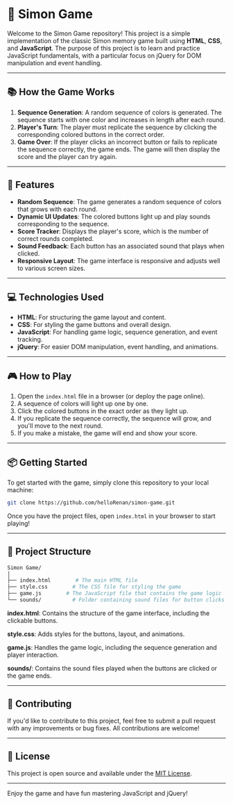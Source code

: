 # 🧠 Simon Game

Welcome to the Simon Game repository! This project is a simple implementation of the classic Simon memory game built using **HTML**, **CSS**, and **JavaScript**. The purpose of this project is to learn and practice JavaScript fundamentals, with a particular focus on jQuery for DOM manipulation and event handling.

---

## 📚 How the Game Works

1. **Sequence Generation**: A random sequence of colors is generated. The sequence starts with one color and increases in length after each round.
2. **Player's Turn**: The player must replicate the sequence by clicking the corresponding colored buttons in the correct order.
3. **Game Over**: If the player clicks an incorrect button or fails to replicate the sequence correctly, the game ends. The game will then display the score and the player can try again.

---

## 📌 Features

- **Random Sequence**: The game generates a random sequence of colors that grows with each round.
- **Dynamic UI Updates**: The colored buttons light up and play sounds corresponding to the sequence.
- **Score Tracker**: Displays the player's score, which is the number of correct rounds completed.
- **Sound Feedback**: Each button has an associated sound that plays when clicked.
- **Responsive Layout**: The game interface is responsive and adjusts well to various screen sizes.

---

## 💻 Technologies Used

- **HTML**: For structuring the game layout and content.
- **CSS**: For styling the game buttons and overall design.
- **JavaScript**: For handling game logic, sequence generation, and event tracking.
- **jQuery**: For easier DOM manipulation, event handling, and animations.

---

## 🎮 How to Play

1. Open the `index.html` file in a browser (or deploy the page online).
2. A sequence of colors will light up one by one.
3. Click the colored buttons in the exact order as they light up.
4. If you replicate the sequence correctly, the sequence will grow, and you'll move to the next round.
5. If you make a mistake, the game will end and show your score.

---

## 📦 Getting Started

To get started with the game, simply clone this repository to your local machine:
```bash
git clone https://github.com/helloRenan/simon-game.git
```
Once you have the project files, open `index.html` in your browser to start playing!

---

## 📁 Project Structure

```graphql
Simon Game/
│
├── index.html        # The main HTML file
├── style.css        # The CSS file for styling the game
├── game.js        # The JavaScript file that contains the game logic
└── sounds/          # Folder containing sound files for button clicks
```
**index.html**: Contains the structure of the game interface, including the clickable buttons.

**style.css**: Adds styles for the buttons, layout, and animations.

**game.js**: Handles the game logic, including the sequence generation and player interaction.

**sounds/**: Contains the sound files played when the buttons are clicked or the game ends.

---

## 👥 Contributing

If you'd like to contribute to this project, feel free to submit a pull request with any improvements or bug fixes. All contributions are welcome!

---

## 🔗 License

This project is open source and available under the [MIT License](LICENSE).

---

Enjoy the game and have fun mastering JavaScript and jQuery!
